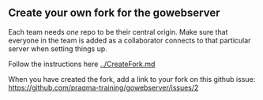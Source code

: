 ## Create your own fork for the gowebserver

Each team needs _one_ repo to be their central origin.
Make sure that everyone in the team is added as a collaborator connects to that particular server when setting things up.

Follow the instructions here [../CreateFork.md](../CreateFork.md)

When you have created the fork, add a link to your fork on this github issue:
https://github.com/praqma-training/gowebserver/issues/2
